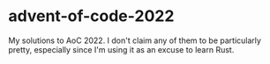 # advent-of-code-2022

My solutions to AoC 2022. I don't claim any of them to be particularly
pretty, especially since I'm using it as an excuse to learn Rust.

